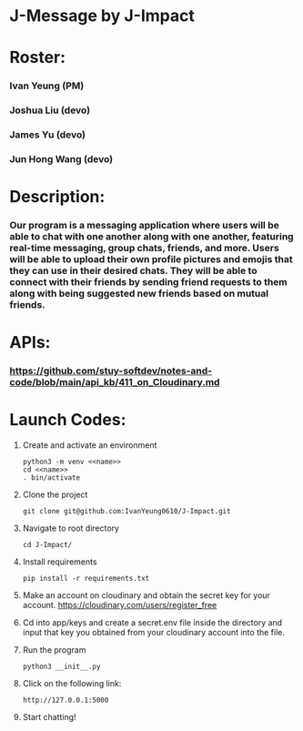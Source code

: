 # J-Message by J-Impact

# Roster: 
### Ivan Yeung (PM)
### Joshua Liu (devo)
### James Yu (devo)
### Jun Hong Wang (devo)

# Description: 
### Our program is a messaging application where users will be able to chat with one another along with one another, featuring real-time messaging, group chats, friends, and more. Users will be able to upload their own profile pictures and emojis that they can use in their desired chats. They will be able to connect with their friends by sending friend requests to them along with being suggested new friends based on mutual friends.

# APIs:
### https://github.com/stuy-softdev/notes-and-code/blob/main/api_kb/411_on_Cloudinary.md 

# Launch Codes:
1. Create and activate an environment

    ```
    python3 -m venv <<name>>
    cd <<name>>
    . bin/activate
    ```
2. Clone the project 

    ```
    git clone git@github.com:IvanYeung0610/J-Impact.git
    ```

3. Navigate to root directory

    ``` 
    cd J-Impact/
    ```
4. Install requirements

    ```
    pip install -r requirements.txt
    ```
5. Make an account on cloudinary and obtain the secret key for your account. https://cloudinary.com/users/register_free 

6. Cd into app/keys and create a secret.env file inside the directory and input that key you obtained from your cloudinary account into the file.

7. Run the program

    ``` 
    python3 __init__.py
    ```

8. Click on the following link:
    
    ```
    http://127.0.0.1:5000
    ```

9. Start chatting!


